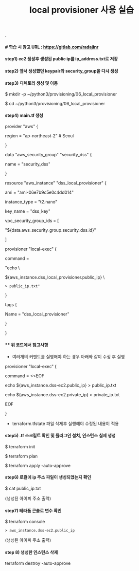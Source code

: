 ﻿---
layout: post
title: "local provisioner 사용 실습"
tags: [terraform]
comments: true
---

.

#### # 학습 시 참고 URL : https://gitlab.com/radajinr

#### step1) ec2 생성후 생성된 public ip를 ip_address.txt로 저장

#### step2) 앞서 생성했던 keypair와 security_group을 다시 생성

#### step3) 디렉토리 생성 및 이동

$ mkdir -p ~/python3/provisioning/06_local_provisioner

$ cd ~/python3/provisioning/06_local_provisioner

#### step4) main.tf 생성

provider "aws" {

region = "ap-northeast-2" # Seoul

}

data "aws_security_group" "security_dss" {

name = "security_dss"

}

resource "aws_instance" "dss_local_provisioner" {

ami = "ami-06e7b9c5e0c4dd014"

instance_type = "t2.nano"

key_name = "dss_key"

vpc_security_group_ids = [

"${data.aws_security_group.security_dss.id}"

]

provisioner "local-exec" {

command =

"echo \

${aws_instance.dss_local_provisioner.public_ip} \

`> public_ip.txt"`

}

tags {

Name = "dss_local_provisioner"

}

}

#### ** 위 코드에서 참고사항

- 여러개의 커멘트를 실행해야 하는 경우 아래와 같이 수정 후 실행

provisioner "local-exec" {

command = <<EOF

echo ${aws_instance.dss-ec2.public_ip} > public_ip.txt

echo ${aws_instance.dss-ec2.private_ip} > private_ip.txt

EOF

}

- terraform.tfstate 파일 삭제후 실행해야 수정된 내용이 적용

#### step5) .tf 스크립트 확인 및 플러그인 설치, 인스턴스 실제 생성

$ terraform init

$ terraform plan

$ terraform apply -auto-approve

#### step6) 로컬에 ip 주소 파일이 생성되었는지 확인

$ cat public_ip.txt

(생성된 아이피 주소 출력)

#### step7) 테라폼 콘솔로 변수 확인

$ terraform console

`> aws_instance.dss-ec2.public_ip`

(생성된 아이피 주소 출력)

#### step 8) 생성한 인스턴스 삭제

terraform destroy -auto-approve
